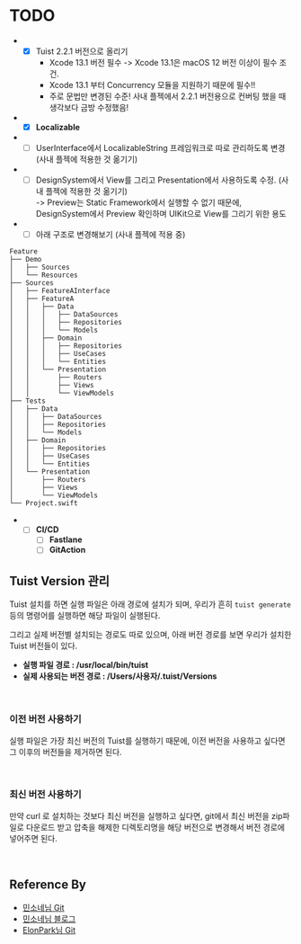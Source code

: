 # TODO
* - [x] Tuist 2.2.1 버전으로 올리기
    - Xcode 13.1 버전 필수 -> Xcode 13.1은 macOS 12 버전 이상이 필수 조건.
    - Xcode 13.1 부터 Concurrency 모듈을 지원하기 때문에 필수!!
    - 주로 문법만 변경된 수준! 사내 플젝에서 2.2.1 버전용으로 컨버팅 했을 때 생각보다 금방 수정했음!
* - [x] **Localizable**
* - [ ] UserInterface에서 LocalizableString 프레임워크로 따로 관리하도록 변경 (사내 플젝에 적용한 것 옮기기)
* - [ ] DesignSystem에서 View를 그리고 Presentation에서 사용하도록 수정. (사내 플젝에 적용한 것 옮기기)</br>
-> Preview는 Static Framework에서 실행할 수 없기 때문에, DesignSystem에서 Preview 확인하며 UIKit으로 View를 그리기 위한 용도
* - [ ] 아래 구조로 변경해보기  (사내 플젝에 적용 중)
```
Feature
├── Demo
│   ├── Sources
│   └── Resources
├── Sources
│   ├── FeatureAInterface
│   ├── FeatureA
│   │   ├── Data
│   │   │   ├── DataSources
│   │   │   ├── Repositories
│   │   │   └── Models
│   │   ├── Domain
│   │   │   ├── Repositories
│   │   │   ├── UseCases
│   │   │   └── Entities
│   │   └── Presentation
│   │       ├── Routers
│   │       ├── Views
│   │       └── ViewModels
├── Tests
│   ├── Data
│   │   ├── DataSources
│   │   ├── Repositories
│   │   └── Models
│   ├── Domain
│   │   ├── Repositories
│   │   ├── UseCases
│   │   └── Entities
│   └── Presentation
│       ├── Routers
│       ├── Views
│       └── ViewModels
└── Project.swift
```
* - [ ] **CI/CD**
    - [ ] **Fastlane**
    - [ ] **GitAction**

## Tuist Version 관리
Tuist 설치를 하면 실행 파일은 아래 경로에 설치가 되며, 우리가 흔히 `tuist generate` 등의 명령어를 실행하면 해당 파일이 실행된다.

그리고 실제 버전별 설치되는 경로도 따로 있으며,
아래 버전 경로를 보면 우리가 설치한 Tuist 버전들이 있다.

- **실행 파일 경로 : /usr/local/bin/tuist**
- **실제 사용되는 버전 경로 : /Users/사용자/.tuist/Versions**

<br>

### 이전 버전 사용하기
실행 파일은 가장 최신 버전의 Tuist를 실행하기 때문에,
이전 버전을 사용하고 싶다면 그 이후의 버전들을 제거하면 된다.

<br>

### 최신 버전 사용하기
만약 curl 로 설치하는 것보다 최신 버전을 실행하고 싶다면,
git에서 최신 버전을 zip파일로 다운로드 받고 압축을 해제한 디렉토리명을 해당 버전으로 변경해서
버전 경로에 넣어주면 된다.

<br>

## Reference By
- [민소네님 Git](https://github.com/minsOne/iOSApplicationTemplate)
- [민소네님 블로그](https://minsone.github.io/archive)
- [ElonPark님 Git](https://github.com/ElonPark/RIBsReactorKit)
